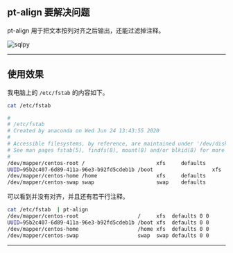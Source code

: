 ## pt-align 要解决问题
pt-align 用于把文本按列对齐之后输出，还能过滤掉注释。

![sqlpy](static/2020-26/sqlpy-pt-align.jpg)

---


## 使用效果
我电脑上的 `/etc/fstab` 的内容如下。
```bash
cat /etc/fstab 

#
# /etc/fstab
# Created by anaconda on Wed Jun 24 13:43:55 2020
#
# Accessible filesystems, by reference, are maintained under '/dev/disk'
# See man pages fstab(5), findfs(8), mount(8) and/or blkid(8) for more info
#
/dev/mapper/centos-root /                       xfs     defaults        0 0
UUID=95b2c407-6d89-411a-96e3-b92fd5cdeb1b /boot                   xfs     defaults        0 0
/dev/mapper/centos-home /home                   xfs     defaults        0 0
/dev/mapper/centos-swap swap                    swap    defaults        0 0
```

可以看到并没有对齐，并且还有若干行注释。

```bash
cat /etc/fstab  | pt-align 
/dev/mapper/centos-root                   /     xfs  defaults 0 0
UUID=95b2c407-6d89-411a-96e3-b92fd5cdeb1b /boot xfs  defaults 0 0
/dev/mapper/centos-home                   /home xfs  defaults 0 0
/dev/mapper/centos-swap                   swap  swap defaults 0 0
```

---